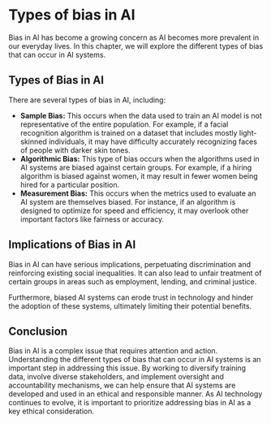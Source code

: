 Types of bias in AI
==========================================

Bias in AI has become a growing concern as AI becomes more prevalent in our everyday lives. In this chapter, we will explore the different types of bias that can occur in AI systems.

Types of Bias in AI
-------------------

There are several types of bias in AI, including:

* **Sample Bias:** This occurs when the data used to train an AI model is not representative of the entire population. For example, if a facial recognition algorithm is trained on a dataset that includes mostly light-skinned individuals, it may have difficulty accurately recognizing faces of people with darker skin tones.
* **Algorithmic Bias:** This type of bias occurs when the algorithms used in AI systems are biased against certain groups. For example, if a hiring algorithm is biased against women, it may result in fewer women being hired for a particular position.
* **Measurement Bias:** This occurs when the metrics used to evaluate an AI system are themselves biased. For instance, if an algorithm is designed to optimize for speed and efficiency, it may overlook other important factors like fairness or accuracy.

Implications of Bias in AI
--------------------------

Bias in AI can have serious implications, perpetuating discrimination and reinforcing existing social inequalities. It can also lead to unfair treatment of certain groups in areas such as employment, lending, and criminal justice.

Furthermore, biased AI systems can erode trust in technology and hinder the adoption of these systems, ultimately limiting their potential benefits.

Conclusion
----------

Bias in AI is a complex issue that requires attention and action. Understanding the different types of bias that can occur in AI systems is an important step in addressing this issue. By working to diversify training data, involve diverse stakeholders, and implement oversight and accountability mechanisms, we can help ensure that AI systems are developed and used in an ethical and responsible manner. As AI technology continues to evolve, it is important to prioritize addressing bias in AI as a key ethical consideration.


